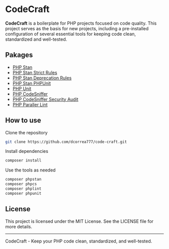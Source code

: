 # CodeCraft

**CodeCraft** is a boilerplate for PHP projects focused on code quality. This project serves as the basis for new projects, including a pre-installed configuration of several essential tools for keeping code clean, standardized and well-tested.

## Pakages

* [PHP Stan](https://github.com/phpstan/phpstan)
* [PHP Stan Strict Rules](https://github.com/phpstan/phpstan-strict-rules)
* [PHP Stan Deprecation Rules](https://github.com/phpstan/phpstan-deprecation-rules)
* [PHP Stan PHPUnit](https://github.com/phpstan/phpstan-phpunit)
* [PHP Unit](https://github.com/sebastianbergmann/phpunit)
* [PHP CodeSniffer](https://github.com/squizlabs/PHP_CodeSniffer)
* [PHP CodeSniffer Security Audit](https://github.com/FloeDesignTechnologies/phpcs-security-audit)
* [PHP Paraller Lint](https://github.com/php-parallel-lint/PHP-Parallel-Lint)

## How to use

Clone the repository
```sh
git clone https://github.com/dcorrea777/code-craft.git
```

Install dependencies
```sh
composer install
```

Use the tools as needed

```sh
composer phpstan
composer phpcs
composer phplint
composer phpunit
```

## License

This project is licensed under the MIT License. See the LICENSE file for more details.

---

CodeCraft - Keep your PHP code clean, standardized, and well-tested.
